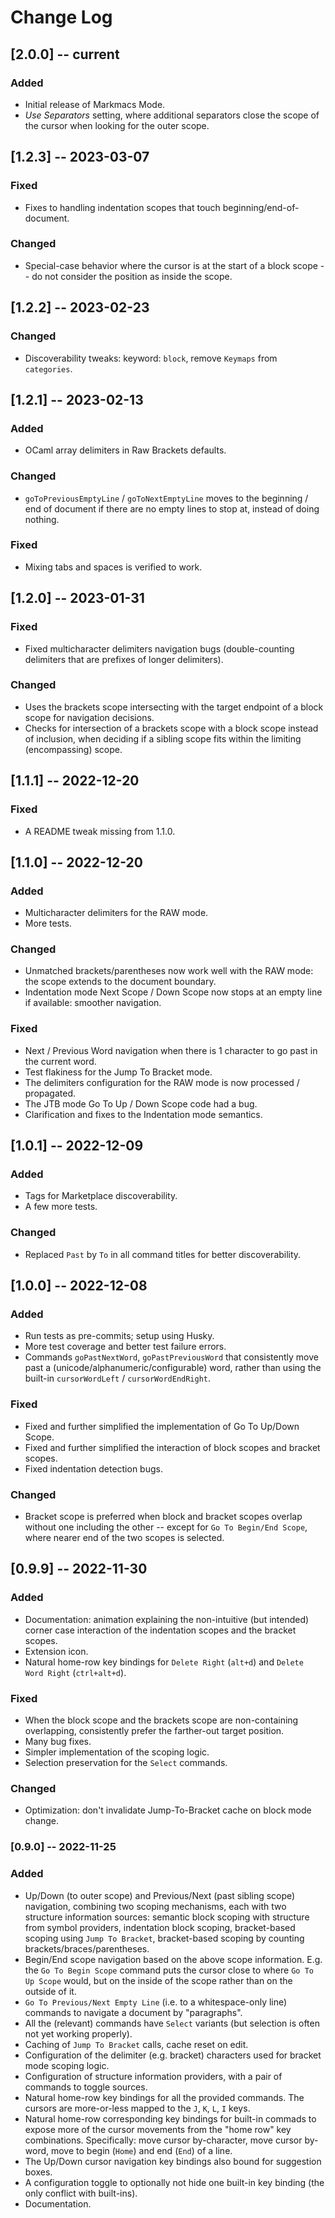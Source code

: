 # Change Log

## [2.0.0] -- current

### Added

- Initial release of Markmacs Mode.
- _Use Separators_ setting, where additional separators close the scope of the cursor when looking for the outer scope.

## [1.2.3] -- 2023-03-07

### Fixed

- Fixes to handling indentation scopes that touch beginning/end-of-document.

### Changed

- Special-case behavior where the cursor is at the start of a block scope -- do not consider the position as inside the scope.


## [1.2.2] -- 2023-02-23

### Changed

- Discoverability tweaks: keyword: `block`, remove `Keymaps` from `categories`.

## [1.2.1] -- 2023-02-13

### Added

- OCaml array delimiters in Raw Brackets defaults.

### Changed

- `goToPreviousEmptyLine` / `goToNextEmptyLine` moves to the beginning / end of document if there are no empty lines to stop at, instead of doing nothing.

### Fixed

- Mixing tabs and spaces is verified to work.

## [1.2.0] -- 2023-01-31

### Fixed

- Fixed multicharacter delimiters navigation bugs (double-counting delimiters that are prefixes of longer delimiters).

### Changed

- Uses the brackets scope intersecting with the target endpoint of a block scope for navigation decisions.
- Checks for intersection of a brackets scope with a block scope instead of inclusion, when deciding if a sibling scope fits within the limiting (encompassing) scope.

## [1.1.1] -- 2022-12-20

### Fixed

- A README tweak missing from 1.1.0.

## [1.1.0] -- 2022-12-20

### Added

- Multicharacter delimiters for the RAW mode.
- More tests.

### Changed

- Unmatched brackets/parentheses now work well with the RAW mode: the scope extends to the document boundary.
- Indentation mode Next Scope / Down Scope now stops at an empty line if available: smoother navigation.

### Fixed

- Next / Previous Word navigation when there is 1 character to go past in the current word.
- Test flakiness for the Jump To Bracket mode.
- The delimiters configuration for the RAW mode is now processed / propagated.
- The JTB mode Go To Up / Down Scope code had a bug.
- Clarification and fixes to the Indentation mode semantics.

## [1.0.1] -- 2022-12-09

### Added

- Tags for Marketplace discoverability.
- A few more tests.

### Changed

- Replaced `Past` by `To` in all command titles for better discoverability.

## [1.0.0] -- 2022-12-08

### Added

- Run tests as pre-commits; setup using Husky.
- More test coverage and better test failure errors.
- Commands `goPastNextWord`, `goPastPreviousWord` that consistently move past a (unicode/alphanumeric/configurable) word, rather than using the built-in `cursorWordLeft` / `cursorWordEndRight`.


### Fixed

- Fixed and further simplified the implementation of Go To Up/Down Scope.
- Fixed and further simplified the interaction of block scopes and bracket scopes.
- Fixed indentation detection bugs.

### Changed

- Bracket scope is preferred when block and bracket scopes overlap without one including the other -- except for `Go To Begin/End Scope`, where nearer end of the two scopes is selected.

## [0.9.9] -- 2022-11-30

### Added

- Documentation: animation explaining the non-intuitive (but intended) corner case interaction of the indentation scopes and the bracket scopes.
- Extension icon.
- Natural home-row key bindings for `Delete Right` (`alt+d`) and `Delete Word Right` (`ctrl+alt+d`).

### Fixed

- When the block scope and the brackets scope are non-containing overlapping, consistently prefer the farther-out target position.
- Many bug fixes.
- Simpler implementation of the scoping logic.
- Selection preservation for the `Select` commands.

### Changed

- Optimization: don't invalidate Jump-To-Bracket cache on block mode change.

### [0.9.0] -- 2022-11-25

### Added

- Up/Down (to outer scope) and Previous/Next (past sibling scope) navigation, combining two scoping mechanisms, each with two structure information sources: semantic block scoping with structure from symbol providers, indentation block scoping, bracket-based scoping using `Jump To Bracket`, bracket-based scoping by counting brackets/braces/parentheses.
- Begin/End scope navigation based on the above scope information. E.g. the `Go To Begin Scope` command puts the cursor close to where `Go To Up Scope` would, but on the inside of the scope rather than on the outside of it.
- `Go To Previous/Next Empty Line` (i.e. to a whitespace-only line) commands to navigate a document by "paragraphs".
- All the (relevant) commands have `Select` variants (but selection is often not yet working properly).
- Caching of `Jump To Bracket` calls, cache reset on edit.
- Configuration of the delimiter (e.g. bracket) characters used for bracket mode scoping logic.
- Configuration of structure information providers, with a pair of commands to toggle sources.
- Natural home-row key bindings for all the provided commands. The cursors are more-or-less mapped to the `J`, `K`, `L`, `I` keys.
- Natural home-row corresponding key bindings for built-in commads to expose more of the cursor movements from the "home row" key combinations. Specifically: move cursor by-character, move cursor by-word, move to begin (`Home`) and end (`End`) of a line.
- The Up/Down cursor navigation key bindings also bound for suggestion boxes.
- A configuration toggle to optionally not hide one built-in key binding (the only conflict with built-ins).
- Documentation.